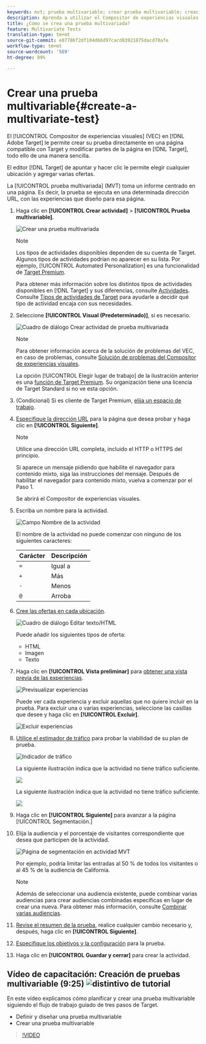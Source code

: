 ```yaml
---
keywords: mvt; prueba multivariable; crear prueba multivariable; creación de prueba multivariable; crear mvt; creación de mvt, procedimiento de mvt; procedimiento de prueba multivariable
description: Aprenda a utilizar el Compositor de experiencias visuales (VEC) en Adobe Target para crear una prueba multivariada (MVT) directamente en una página con Destinatario habilitado.
title: ¿Cómo se crea una prueba multivariada?
feature: Multivariate Tests
translation-type: tm+mt
source-git-commit: e87786f2df104d66d97cacd83921875dacd78afe
workflow-type: tm+mt
source-wordcount: '569'
ht-degree: 89%

---
```



# Crear una prueba multivariable{#create-a-multivariate-test}

El [!UICONTROL Compositor de experiencias visuales] (VEC) en [!DNL Adobe Target] le permite crear su prueba directamente en una página compatible con Target y modificar partes de la página en [!DNL Target], todo ello de una manera sencilla.

El editor [!DNL Target] de apuntar y hacer clic le permite elegir cualquier ubicación y agregar varias ofertas.

La [!UICONTROL prueba multivariada] (MVT) toma un informe centrado en una página. Es decir, la prueba se ejecuta en una determinada dirección URL, con las experiencias que diseño para esa página.

1. Haga clic en **[!UICONTROL Crear actividad]** > **[!UICONTROL Prueba multivariable]**.

   ![Crear una prueba multivariada](/help/c-activities/c-multivariate-testing/t-create-multivariate-test/assets/create-multivariate.png)

   >[!NOTE]
   >
   >Los tipos de actividades disponibles dependen de su cuenta de Target. Algunos tipos de actividades podrían no aparecer en su lista. Por ejemplo, [!UICONTROL Automated Personalization] es una funcionalidad de [Target Premium](/help/c-intro/intro.md#premium).
   >
   >Para obtener más información sobre los distintos tipos de actividades disponibles en [!DNL Target] y sus diferencias, consulte [Actividades](/help/c-activities/activities.md#concept_D317A95A1AB54674BA7AB65C7985BA03). Consulte [Tipos de actividades de Target](/help/c-activities/target-activities-guide.md) para ayudarle a decidir qué tipo de actividad encaja con sus necesidades.

1. Seleccione **[!UICONTROL Visual (Predeterminado)]**, si es necesario.

   ![Cuadro de diálogo Crear actividad de prueba multivariada](/help/c-activities/c-multivariate-testing/t-create-multivariate-test/assets/create-mvt-dialog.png)

   >[!NOTE]
   >
   >Para obtener información acerca de la solución de problemas del VEC, en caso de problemas, consulte [Solución de problemas del Compositor de experiencias visuales](/help/c-experiences/c-visual-experience-composer/r-troubleshoot-composer/troubleshoot-composer.md).
   >
   >La opción [!UICONTROL Elegir lugar de trabajo] de la ilustración anterior es una [función de Target Premium](/help/c-intro/intro.md). Su organización tiene una licencia de Target Standard si no ve esta opción.

1. (Condicional) Si es cliente de Target Premium, [elija un espacio de trabajo](/help/administrating-target/c-user-management/property-channel/property-channel.md).

1. [Especifique la dirección URL](/help/c-activities/c-multivariate-testing/t-create-multivariate-test/url.md#concept_C12E4A85FF3B4E518E3110F6CF1AF9C0) para la página que desea probar y haga clic en **[!UICONTROL Siguiente]**.

   >[!NOTE]
   >
   >Utilice una dirección URL completa, incluido el HTTP o HTTPS del principio.

   Si aparece un mensaje pidiendo que habilite el navegador para contenido mixto, siga las instrucciones del mensaje. Después de habilitar el navegador para contenido mixto, vuelva a comenzar por el Paso 1.

   Se abrirá el Compositor de experiencias visuales.

1. Escriba un nombre para la actividad.

   ![Campo Nombre de la actividad](/help/c-activities/c-multivariate-testing/t-create-multivariate-test/assets/activityname.png)

   El nombre de la actividad no puede comenzar con ninguno de los siguientes caracteres:

   | Carácter | Descripción |
   |--- |--- |
   | `=` | Igual a |
   | `+` | Más |
   | `-` | Menos |
   | `@` | Arroba |

1. [Cree las ofertas en cada ubicación](/help/c-activities/c-multivariate-testing/t-create-multivariate-test/add-offers.md#concept_DCE6B45C30F7419B8EC17AFDEE8D8AA6).

   ![Cuadro de diálogo Editar texto/HTML](/help/c-activities/c-multivariate-testing/t-create-multivariate-test/assets/editoffers.png)

   Puede añadir los siguientes tipos de oferta:

   * HTML
   * Imagen
   * Texto

1. Haga clic en **[!UICONTROL Vista preliminar]** para [obtener una vista previa de las experiencias](/help/c-activities/c-multivariate-testing/t-create-multivariate-test/preview-experiences.md).

   ![Previsualizar experiencias](/help/c-activities/c-multivariate-testing/t-create-multivariate-test/assets/preview-mvt.png)

   Puede ver cada experiencia y excluir aquellas que no quiere incluir en la prueba. Para excluir una o varias experiencias, seleccione las casillas que desee y haga clic en **[!UICONTROL Excluir]**.

   ![Excluir experiencias](/help/c-activities/c-multivariate-testing/t-create-multivariate-test/assets/preview-mvt-exclude.png)

1. [Utilice el estimador de tráfico](/help/c-activities/c-multivariate-testing/t-create-multivariate-test/traffic-estimator.md#task_71AA6922AFD447EA8C5E610A78ABA714) para probar la viabilidad de su plan de prueba.

   ![Indicador de tráfico](/help/c-activities/c-multivariate-testing/t-create-multivariate-test/assets/mvt-traffic-indicator.png)

   La siguiente ilustración indica que la actividad no tiene tráfico suficiente.

   ![](assets/estimator.png)

   La siguiente ilustración indica que la actividad no tiene tráfico suficiente.

   ![](assets/estimator2.png)

1. Haga clic en **[!UICONTROL Siguiente]** para avanzar a la página [!UICONTROL Segmentación.]

1. Elija la audiencia y el porcentaje de visitantes correspondiente que desea que participen de la actividad.

   ![Página de segmentación en actividad MVT](/help/c-activities/c-multivariate-testing/t-create-multivariate-test/assets/mvt_audperc.png)

   Por ejemplo, podría limitar las entradas al 50 % de todos los visitantes o al 45 % de la audiencia de California.

   >[!NOTE]
   >
   >Además de seleccionar una audiencia existente, puede combinar varias audiencias para crear audiencias combinadas específicas en lugar de crear una nueva. Para obtener más información, consulte [Combinar varias audiencias](/help/c-target/combining-multiple-audiences.md#concept_A7386F1EA4394BD2AB72399C225981E5).

1. [Revise el resumen de la prueba](/help/c-activities/c-multivariate-testing/t-create-multivariate-test/test-summary.md#reference_971AB225963A4DC18EEB5B0E20F0A4A7), realice cualquier cambio necesario y, después, haga clic en **[!UICONTROL Siguiente]**.

1. [Especifique los objetivos y la configuración](/help/c-activities/c-multivariate-testing/t-create-multivariate-test/goals-and-settings.md#reference_B25389FD6F3A4989801E740364B089CC) para la prueba.

1. Haga clic en **[!UICONTROL Guardar y cerrar]** para crear la actividad.

## Vídeo de capacitación: Creación de pruebas multivariable (9:25) ![distintivo de tutorial](/help/assets/tutorial.png)

En este vídeo explicamos cómo planificar y crear una prueba multivariable siguiendo el flujo de trabajo guiado de tres pasos de Target.

* Definir y diseñar una prueba multivariable
* Crear una prueba multivariable

>[!VIDEO](https://video.tv.adobe.com/v/17395)
